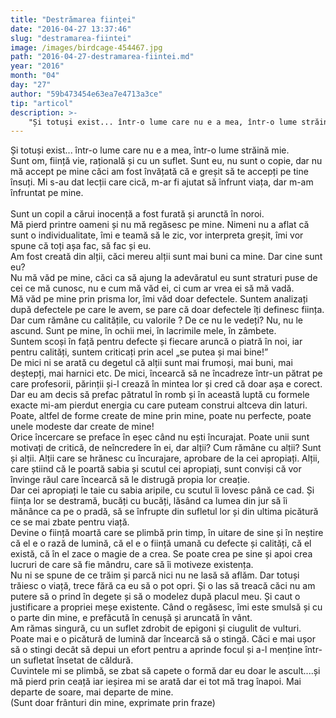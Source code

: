 ```yaml
---
title: "Destrămarea ființei"
date: "2016-04-27 13:37:46"
slug: "destramarea-fiintei"
image: /images/birdcage-454467.jpg
path: "2016-04-27-destramarea-fiintei.md"
year: "2016"
month: "04"
day: "27"
author: "59b473454e63ea7e4713a3ce"
tip: "articol"
description: >-
    "Și totuși exist... într-o lume care nu e a mea, într-o lume străină mie.Sunt om, ființă vie, rațională și cu un suflet. Sunt eu, nu sunt o copie, dar nu mă accept pe mine căci am fost învățată că e g"
---
```

<div class="kg-card-markdown"><div>Și totuși exist... într-o lume care nu e a mea, într-o lume străină mie.</div>
<div>Sunt om, ființă vie, rațională și cu un suflet. Sunt eu, nu sunt o copie, dar nu mă accept pe mine căci am fost învățată că e greșit să te accepți pe tine însuți. Mi s-au dat lecții care cică, m-ar fi ajutat să înfrunt viața, dar m-am înfruntat pe mine.</div>
<div><br />
Sunt un copil a cărui inocență a fost furată și arunctă în noroi.</div>
<div>Mă pierd printre oameni și nu mă regăsesc pe mine. Nimeni nu a aflat că sunt o individualitate, îmi e teamă să le zic, vor interpreta greșit, îmi vor spune că toți așa fac, să fac și eu.<br />
 </div>
<div>Am fost creată din alții, căci mereu alții sunt mai buni ca mine. Dar cine sunt eu?</div>
<div>Nu mă văd pe mine, căci ca să ajung la adevăratul eu sunt straturi puse de cei ce mă cunosc, nu e cum mă văd ei, ci cum ar vrea ei să mă vadă.<br />
 </div>
<div>Mă văd pe mine prin prisma lor, îmi văd doar defectele. Suntem analizați după defectele pe care le avem, se pare că doar defectele îți definesc ființa. Dar cum rămâne cu calitățile, cu valorile ? De ce nu le vedeți? Nu, nu le ascund. Sunt pe mine, în ochii mei, în lacrimile mele, în zâmbete.<br />
 </div>
<div>Suntem scoși în față pentru defecte și fiecare aruncă o piatră în noi, iar pentru calități, suntem criticați prin acel „se putea și mai bine!” <br />
 </div>
<div>De mici ni se arată cu degetul că alții sunt mai frumoși, mai buni, mai deștepți, mai harnici etc. De mici, încearcă să ne încadreze într-un pătrat pe care profesorii, părinții și-l crează în mintea lor și cred că doar așa e corect. Dar eu am decis să prefac pătratul în romb și în această luptă cu formele exacte mi-am pierdut energia cu care puteam construi altceva din laturi. Poate, altfel de forme create de mine prin mine, poate nu perfecte, poate unele modeste dar create de mine! </div>
<div> </div>
<div>Orice încercare se preface în eșec când nu ești încurajat. Poate unii sunt motivați de critică, de neîncredere în ei, dar alții? Cum rămâne cu alții? Sunt și alții. Alții care se hrănesc cu încurajare, aprobare de la cei apropiați. Alții, care știind că le poartă sabia și scutul cei apropiați, sunt conviși că vor învinge răul care încearcă să le distrugă propia lor creație.<br />
 </div>
<div>Dar cei apropiați le taie cu sabia aripile, cu scutul îi lovesc până ce cad. Și ființa lor se destramă, bucăți cu bucăți, lăsând ca lumea din jur să îi mănânce ca pe o pradă, să se înfrupte din sufletul lor și din ultima picătură ce se mai zbate pentru viață.</div>
<div> </div>
<div>Devine o ființă moartă care se plimbă prin timp, în uitare de sine și în neștire că el e o rază de lumină, că el e o ființă umană cu defecte și calități, că el există, că în el zace o magie de a crea. Se poate crea pe sine și apoi crea lucruri de care să fie mândru, care să îi motiveze existența.<br />
 </div>
<div>Nu ni se spune de ce trăim și parcă nici nu ne lasă să aflăm. Dar totuși trăiesc o viață, trece fără ca eu să o pot opri. Și o las să treacă căci nu am putere să o prind în degete și să o modelez după placul meu.  Și caut o justificare a propriei meșe existente. Când o regăsesc, îmi este smulsă și cu o parte din mine, e prefăcută în cenușă și aruncată în vânt.</div>
<div> </div>
<div>Am rămas singură, cu un suflet zdrobit de epigoni și ciugulit de vulturi. </div>
<div>Poate mai e o picătură de lumină dar încearcă să o stingă. Căci e mai ușor să o stingi decât să depui un efort pentru a aprinde focul și a-l menține într-un sufletat însetat de căldură.<br />
 </div>
<div>Cuvintele mi se plimbă, se zbat să capete o formă dar eu doar le ascult....și mă pierd prin ceață iar ieșirea mi se arată dar ei tot mă trag înapoi. Mai departe de soare, mai departe de mine. </div>
<div> </div>
<div>(Sunt doar frânturi din mine, exprimate prin fraze)</div>
</div>
    